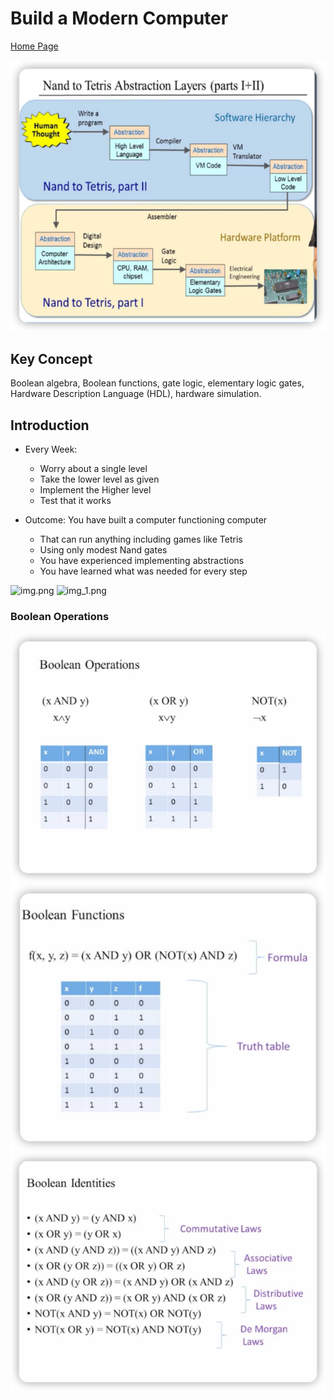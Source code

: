# Build a Modern Computer 

[Home Page](https://www.nand2tetris.org/)

![img.png](../../img.png)

## Key Concept 
Boolean algebra, Boolean functions, gate logic, elementary logic gates, Hardware Description Language (HDL), hardware simulation.


## Introduction 
* Every Week:
    * Worry about a single level 
    * Take the lower level as given 
    * Implement the Higher level 
    * Test that it works
    
* Outcome: You have built a computer functioning computer
    *   That can run anything including games like Tetris
    *   Using only modest Nand gates
    *   You have experienced implementing abstractions
    *   You have learned what was needed for every step
    

![img.png](../../images/img.png)
![img_1.png](../../images/img_1.png)


### Boolean Operations

![img.png](img.png)
![img_1.png](img_1.png)
![img_2.png](img_2.png)



